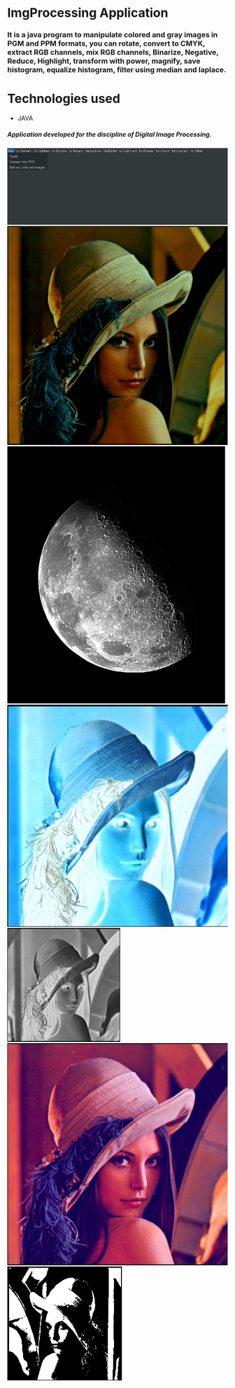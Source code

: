 # ImgProcessing Application

<h3>It is a java program to manipulate colored and gray images in PGM and PPM formats, you can rotate, convert to CMYK,
extract RGB channels, mix RGB channels, Binarize, Negative, Reduce, Highlight, transform with power, magnify, save histogram,
equalize histogram, filter using median and laplace.</h3>

<h1>Technologies used</h1>


<ul>
  <li>JAVA</li>
</ul>

<h5>Application developed for the discipline of Digital Image Processing.</h5>

![ImgProcessing Application](https://github.com/wallysonlima/imgprocessing/blob/master/printscreens/pdiApp.png)
![Color image](https://github.com/wallysonlima/imgprocessing/blob/master/printscreens/color.png)
![Filter Laplace Image](https://github.com/wallysonlima/imgprocessing/blob/master/printscreens/laplace.png)
![Negative colored image](https://github.com/wallysonlima/imgprocessing/blob/master/printscreens/negative.png)
![Negative grey image](https://github.com/wallysonlima/imgprocessing/blob/master/printscreens/negativeBlack.png)
![R colored image](https://github.com/wallysonlima/imgprocessing/blob/master/printscreens/red.png)
![Binarization image](https://github.com/wallysonlima/imgprocessing/blob/master/printscreens/binary.png)
